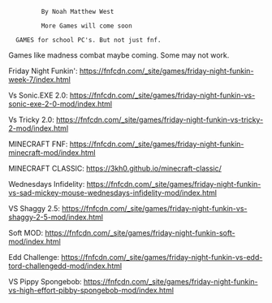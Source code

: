              By Noah Matthew West
             
             More Games will come soon

      GAMES for school PC's. But not just fnf.
Games like madness combat maybe coming. Some may not work.

Friday Night Funkin': https://fnfcdn.com/_site/games/friday-night-funkin-week-7/index.html

Vs Sonic.EXE 2.0: https://fnfcdn.com/_site/games/friday-night-funkin-vs-sonic-exe-2-0-mod/index.html

Vs Tricky 2.0: https://fnfcdn.com/_site/games/friday-night-funkin-vs-tricky-2-mod/index.html

MINECRAFT FNF: https://fnfcdn.com/_site/games/friday-night-funkin-minecraft-mod/index.html

MINECRAFT CLASSIC: https://3kh0.github.io/minecraft-classic/

Wednesdays Infidelity: https://fnfcdn.com/_site/games/friday-night-funkin-vs-sad-mickey-mouse-wednesdays-infidelity-mod/index.html

VS Shaggy 2.5: https://fnfcdn.com/_site/games/friday-night-funkin-vs-shaggy-2-5-mod/index.html

Soft MOD: https://fnfcdn.com/_site/games/friday-night-funkin-soft-mod/index.html

Edd Challenge: https://fnfcdn.com/_site/games/friday-night-funkin-vs-edd-tord-challengedd-mod/index.html

VS Pippy Spongebob: https://fnfcdn.com/_site/games/friday-night-funkin-vs-high-effort-pibby-spongebob-mod/index.html

